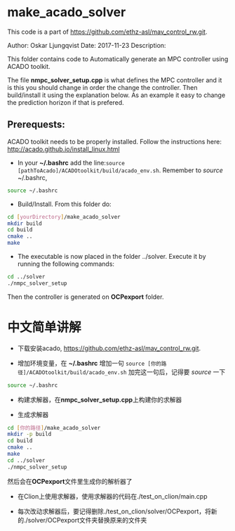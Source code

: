 make_acado_solver
======
This code is a part of https://github.com/ethz-asl/mav_control_rw.git. 

Author: Oskar Ljungqvist
Date: 2017-11-23
Description:

This folder contains code to Automatically generate an MPC controller using ACADO toolkit.

The file **nmpc_solver_setup.cpp** is what defines the MPC controller and it is this you should change in order the change the controller. Then build/install it using the explanation below. As an example it easy to change the prediction horizon if that is prefered.

Prerequests: 
------

ACADO toolkit needs to be properly installed. Follow the instructions here: http://acado.github.io/install_linux.html

* In your **~/.bashrc** add the line:`source [pathToAcado]/ACADOtoolkit/build/acado_env.sh`. Remember to *source* ~/.bashrc,
```sh
source ~/.bashrc
```


* Build/Install. From this folder do:
```sh
cd [yourDirectory]/make_acado_solver
mkdir build
cd build
cmake ..
make
```
* The executable is now placed in the folder ../solver. Execute it by running the following commands:
```sh
cd ../solver
./nmpc_solver_setup
```
Then the controller is generated on **OCPexport** folder.




# 中文简单讲解
* 下载安装acado, https://github.com/ethz-asl/mav_control_rw.git.

* 增加环境变量，在 **~/.bashrc** 增加一句
`
source [你的路径]/ACADOtoolkit/build/acado_env.sh
`
加完这一句后，记得要 *source* 一下
```sh
source ~/.bashrc
```

* 构建求解器，在**nmpc_solver_setup.cpp**上构建你的求解器

* 生成求解器
```sh
cd [你的路径]/make_acado_solver
mkdir -p build
cd build
cmake ..
make 
cd ../solver
./nmpc_solver_setup
```
然后会在**OCPexport**文件里生成你的解析器了

* 在Clion上使用求解器，使用求解器的代码在./test_on_clion/main.cpp

* 每次改动求解器后，要记得删除./test_on_clion/solver/OCPexport，将新的./solver/OCPexport文件夹替换原来的文件夹
